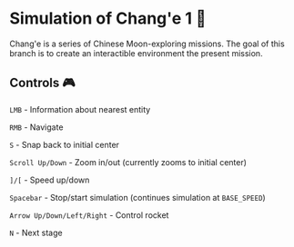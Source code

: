 # Simulation of Chang'e 1 🚀
Chang'e is a series of Chinese Moon-exploring missions. The goal of this branch is to create an interactible environment the present mission.

## Controls 🎮
`LMB` - Information about nearest entity

`RMB` - Navigate

`S` - Snap back to initial center

`Scroll Up/Down` - Zoom in/out (currently zooms to initial center)

`]/[` - Speed up/down 

`Spacebar` - Stop/start simulation (continues simulation at `BASE_SPEED`)

`Arrow Up/Down/Left/Right` - Control rocket

`N` - Next stage
